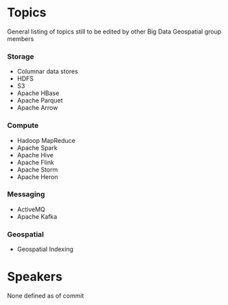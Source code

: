 
# Topics
General listing of topics still to be edited by other Big Data Geospatial group members 

### Storage
- Columnar data stores
- HDFS
- S3
- Apache HBase
- Apache Parquet
- Apache Arrow

### Compute
- Hadoop MapReduce
- Apache Spark
- Apache Hive
- Apache Flink
- Apache Storm
- Apache Heron

### Messaging
- ActiveMQ
- Apache Kafka

### Geospatial
- Geospatial Indexing


# Speakers
None defined as of commit
